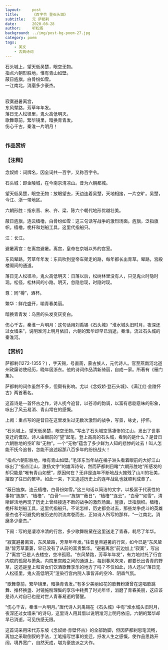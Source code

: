 ```yaml
---
layout:     post
title:      《百字令 登石头城》
subtitle:   元 萨都剌
date:       2020-08-28
author:     听松阁
background: ../img/post-bg-poem-27.jpg
category: poem
tags:
    - 美文
    - 古典诗词
---
```


石头城上，望天低吴楚，眼空无物。<br>
指点六朝形胜地，惟有青山如壁。<br>
蔽日旌旗，白骨纷如雪。<br>
一江南北，消磨多少豪杰。<br><br>

寂寞避暑离宫，<br>
东风辇路，芳草年年发。<br>
落日无人松径里，鬼火高低明灭。<br>
歌舞尊前，繁华镜里，暗换青青发。<br>
伤心千古，秦淮一片明月！<br><br>



### 作品赏析
### 【注释】

念奴娇：词牌名，因全词共一百字，又称百字令。

石头城：即金陵城，在今南京清凉山。昔为六朝都城。

望天低吴楚，眼空无物：放眼望去，天边连着吴楚，天地相接，一片空旷。吴楚，今江、浙一带地区。

六朝形胜：指东晋、宋、齐、梁、陈六个朝代地形优越壮美。

蔽日旌旗，连云樯橹，白骨纷如雪：这三句话写战争的激烈场面。旌旗，泛指旗帜。樯橹，桅杆和划船工具，这里代指船只。

江：长江。

避暑离宫：在离宫避暑。离宫，皇帝在京城以外的宫室。

东风辇路，芳草年年发：东风吹到皇帝车架走的路，每年都长出青草。辇路，宫殿楼阁间的通道。

落日无人松径冷，鬼火高低明灭：日落以后，松树林里没有人，只见鬼火时隐时现。松径，松林间的小路。明灭，忽隐忽现，时隐时现。

尊：同“樽”，酒杯。

繁华：鲜花盛开，喻青春美丽。

暗换青青发：乌黑的头发变灰变白。

伤心千古，秦淮一片明月：这句话用刘禹锡《石头城》“淮水城头旧时月，夜深还过女墙来”，说明淮河上明月依旧，六朝的繁华却早已消逝。秦淮，流过石头城的秦淮河。


### 【赏析】

萨都剌(1272-1355？) ，字天锡，号直斋，蒙古族人，元代诗人。官至燕南河北道州政廉访使经历，晚年居浙东。他的诗词作品清新绮丽，自成一家。所著有《雁门集》。

萨都剌的词作虽然不多，但颇有影响。尤以《念奴娇·登石头城》、《满江红·金陵怀古》两首著名。

这首诗是一首怀古之作，诗人抚今追昔，以苍凉的韵调，以富有悲剧意味的形象，咏出了风云易消、青山常在的感慨。

上阙：重点写的是昔日在这里发生过无数次激烈的战争，写景，咏史，抒怀。

“石头城上，望天低吴楚，眼空无物。”写出了石头城空荡凄惨的江山，发出了世事变迁的慨叹。诗人由眼前的“望”起笔，登上高高的石头城，看到的是什么？是昔日六朝胜地的空旷和“无物”。一个“无物”蕴含了多少鲜为人知的悲惨的过去！叫人怎能不抚今追昔，怎能不追述起那八百多年的纷纷战火！

“指点六朝形胜地，唯有青山如壁。”毛泽东当年站在橘子洲头看着眼前的大好江山咏出了“指点江山，激扬文字”的雄浑诗句，然而萨都剌目睹“六朝形胜地”所感发的却只能是“唯有青山如壁”，原因何在？无非是连年不断地战火摧残了山川的壮美，摧毁了往日的繁华。如此一来，下文追述历史上的连年战乱也就顺利成章了。

“蔽日旌旗，连云樯橹，白骨纷如雪。”这三句话以简洁的文字，以极富于代表性的事物“旌旗”、“樯橹”、“白骨”——“旌旗”“蔽日”，“樯橹”“连云”，“白骨”“如雪”，清晰鲜活地再现了历史上曾经接连不断的战争的激烈场面。旌旗，泛指旗帜。樯橹，桅杆和划船工具，这里代指船只。不论怎样，历史都会过去，那些龙争虎斗的英雄豪杰也不可避免的被历史的洪流席卷而去，正如诗人所写的那样，“一江南北，消磨多少豪杰。”

下阙：写的是凄凉冷清的行宫，多少歌舞粉黛在这里送走了青春，耗尽了年华。

“寂寞避暑离宫，东风辇路，芳草年年发。”往昔皇帝避暑的行宫，如今已是“东风辇路”皆芳草萋萋，早已没有了从前的富贵繁华。“避暑离宫”前边加上“寂寞”，写出了“离宫”已是人去楼空，空冷孤寂。“东风辇路，芳草年年发”，有力地衬托了行宫内院的孤寂与萧条。内院里宫殿之间的通道上，每到春风吹来，都要长出青青的野草，这还是皇上和宫女们饮酒歌舞享乐的地方了吗？不仅如此，诗人还以“落日无人松径里，鬼火高低明灭”渲染行宫内院人事皆非的空冷、阴森气氛。

“歌舞尊前，繁华镜里，暗换青青发。”有多少美丽如花的歌舞粉黛曾在这唱歌跳舞、推杯换盏、对镜施粉理鬓的享乐中耗费了时光年华，消磨了青春美丽，这应该是诗人对自已也是对世人青春易逝的警醒。

“伤心千古，秦淮一片明月。”唐代诗人刘禹锡在《石头城》中有“淮水城头旧时月，夜深还过女墙来”的诗句，这里诗人用其借以说明淮河上明月依旧，六朝的繁华却早已消逝，可见伤感无限。

这首词采用宋代苏东坡《念奴娇·赤壁怀古》的全部韵脚，但因萨都剌思笔流畅，再加之采取倒叙的手法，工笔描写世事的变迁，抒发人生之感慨，使作品思路开阔，境界宽广，自然天成，堪为豪放派之大作。
